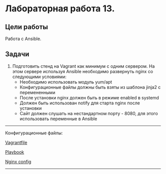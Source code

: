 # Лабораторная работа 13.

## Цели работы

Работа с Ansible.

## Задачи

1. Подготовить стенд на Vagrant как минимум с одним сервером. На этом сервере используя Ansible необходимо развернуть nginx со следующими условиями:
    - Необходимо использовать модуль yum/apt
    - Конфигурационные файлы должны быть взяты из шаблона jinja2 с перемененными
    - После установки nginx должен быть в режиме enabled в systemd
    - Должен быть использован notify для старта nginx после установки
    - Сайт должен слушать на нестандартном порту - 8080, для этого использовать переменные в Ansible

---

Конфигурационные файлы:

[Vagrantfile](./cfg/Vagrantfile)

[Playbook](./cfg/nginx.yml)

[Nginx config](./cfg/templates/nginx.conf.j2)

---
